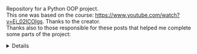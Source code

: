 Repository for a Python OOP project. <br/>
This one was based on the course: https://www.youtube.com/watch?v=Ej_02ICOIgs. Thanks to the creator. <br/>
Thanks also to those responsible for these posts that helped me complete some parts of the project: <br/>
<details>
https://www.tutorialspoint.com/class-method-vs-static-method-in-python <br/>
https://www.analyticsvidhya.com/blog/2021/08/explore-the-magic-methods-in-python/ <br/>
https://stackoverflow.com/questions/2844516/how-to-filter-a-dictionary-according-to-an-arbitrary-condition-function <br/>
https://favtutor.com/blogs/string-to-dict-python <br/>
https://stackoverflow.com/questions/39491420/python-jsonexpecting-property-name-enclosed-in-double-quotes</details>
